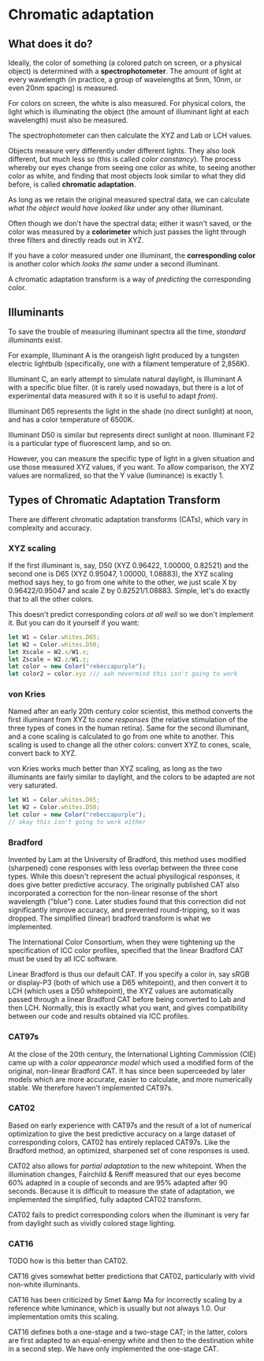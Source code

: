 # Chromatic adaptation

## What does it do?

Ideally, the color of something
(a colored patch on screen, or a physical object)
is determined with a __spectrophotometer__.
The amount of light at every wavelength
(in practice, a group of wavelengths
at 5nm, 10nm, or even 20nm spacing)
is measured.

For colors on screen, the white is also measured.
For physical colors, the light which is illuminating the object
(the amount of illuminant light at each wavelength)
must also be measured.

The spectrophotometer can then calculate the XYZ and Lab or LCH values.

Objects measure very differently under different lights.
They also look different, but much less so
(this is called _color constancy_).
The process whereby our eyes change from seeing one color as white,
to seeing another color as white,
and finding that most objects look similar to what they did before,
is called __chromatic adaptation__.

As long as we retain the original measured spectral data,
we can calculate _what the object would have looked like_
under any other illuminant.

Often though we don't have the spectral data;
either it wasn't saved,
or the color was measured by a __colorimeter__
which just passes the light through three filters
and directly reads out in XYZ.

If you have a color measured under one illuminant,
the __corresponding color__ is another color which
_looks the same_ under a second illuminant.

A chromatic adaptation transform is a way of _predicting_
the corresponding color.

## Illuminants

To save the trouble of measuring illuminant spectra all the time,
_standard illuminants_ exist.

For example, Illuminant A is the orangeish light
produced by a tungsten electric lightbulb
(specifically, one with a filament temperature of 2,856K).

Illuminant C, an early attempt to simulate natural daylight,
is Illuminant A with a specific blue filter.
(it is rarely used nowadays,
but there is a lot of experimental data measured with it
so it is useful to adapt _from_).

Illuminant D65 represents the light in the shade (no direct sunlight) at noon,
and has a color temperature of 6500K.

Illuminant D50 is similar but represents direct sunlight at noon.
Illuminant F2 is a particular type of fluorescent lamp, and so on.

However, you can measure the specific type of light
in a given situation and use those measured XYZ values,
if you want. To allow comparison, the XYZ values are normalized,
so that the Y value (luminance) is exactly 1.


## Types of Chromatic Adaptation Transform

There are different chromatic adaptation transforms (CATs),
which vary in complexity and accuracy.

### XYZ scaling

If the first illuminant is, say, D50 (XYZ 0.96422, 1.00000, 0.82521)
and the second one is D65 (XYZ 0.95047, 1.00000, 1.08883),
the XYZ scaling method says hey,
to go from one white to the other,
we just scale X by 0.96422/0.95047
and scale Z by 0.82521/1.08883.
Simple, let's do exactly that to all the other colors.

This doesn't predict corresponding colors _at all well_
so we don't implement it. But you can do it yourself if you want:

```js
let W1 = Color.whites.D65;
let W2 = Color.whites.D50;
let Xscale = W2.x/W1.x;
let Zscale = W2.z/W1.z;
let color = new Color("rebeccapurple");
let color2 = color.xyz /// aah nevermind this isn't going to work
```

### von Kries

Named after an early 20th century color scientist,
this method converts the first illuminant
from XYZ to _cone responses_
(the relative stimulation of the three types of cones in the human retina).
Same for the second illuminant,
and a cone scaling is calculated to go from one white to another.
This scaling is used to change all the other colors:
convert XYZ to cones, scale, convert back to XYZ.

von Kries works much better than XYZ scaling,
as long as the two illuminants are fairly similar to daylight,
and the colors to be adapted are not very saturated.

```js
let W1 = Color.whites.D65;
let W2 = Color.whites.D50;
let color = new Color("rebeccapurple");
// okay this isn't going to work either
```

### Bradford

Invented by Lam at the University of Bradford,
this method uses modified (sharpened) cone responses
with less overlap between the three cone types.
While this doesn't represent the actual physilogical responses,
it does give better predictive accuracy.
The originally published CAT also incorporated
a correction for the non-linear resonse of the
short wavelength ("blue") cone.
Later studies found that this correction
did not significantly improve accuracy,
and prevented round-tripping,
so it was dropped.
The simplified (linear) bradford transform is what we implemented.

The International Color Consortium,
when they were tightening up the specification of ICC color profiles,
specified that the linear Bradford CAT must be used by all ICC software.

Linear Bradford is thus our default CAT.
If you specify a color in, say sRGB or display-P3
(both of which use a D65 whitepoint),
and then convert it to LCH (which uses a D50 whitepoint),
the XYZ values are automatically passed through a linear Bradford CAT
before being converted to Lab and then LCH.
Normally, this is exactly what you want,
and gives compatibility between our code
and results obtained via ICC profiles.

### CAT97s

At the close of the 20th century,
the International Lighting Commission (CIE)
came up with a _color appearance model_
which used a modified form of the original, non-linear Bradford CAT.
It has since been superceeded by later models
which are more accurate,
easier to calculate,
and more numerically stable.
We therefore haven't implemented CAT97s.

### CAT02

Based on early experience with CAT97s
and the result of a lot of numerical optimization
to give the best predictive accuracy
on a large dataset of corresponding colors,
CAT02 has entirely replaced CAT97s.
Like the Bradford method,
an optimized, sharpened set of cone responses is used.

CAT02 also allows for _partial adaptation_ to the new whitepoint.
When the illumination changes, Fairchild &amp; Reniff measured that
our eyes become 60% adapted in a couple of seconds
and are 95% adapted after 90 seconds.
Because it is difficult to measure the state of adaptation,
we implemented the simplified, fully adapted CAT02 transform.

CAT02 fails to predict corresponding colors when the illuminant
is very far from daylight
such as vividly colored stage lighting.

### CAT16

TODO how is this better than CAT02.

CAT16 gives somewhat better predictions that CAT02,
particularly with vivid non-white illuminants.

CAT16 has been criticized by Smet &amp Ma
for incorrectly scaling by a reference white luminance,
which is usually but not always 1.0.
Our implementation omits this scaling.

CAT16 defines both a one-stage and a two-stage CAT;
in the latter, colors are first adapted to an equal-energy white
and then to the destination white in a second step.
We have only implemented the one-stage CAT.

